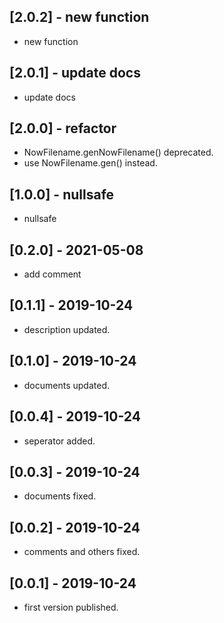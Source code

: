 ## [2.0.2] - new function
* new function
## [2.0.1] - update docs
* update docs
## [2.0.0] - refactor
* NowFilename.genNowFilename() deprecated. 
* use NowFilename.gen() instead.

## [1.0.0] - nullsafe
* nullsafe

## [0.2.0] - 2021-05-08
* add comment
## [0.1.1] - 2019-10-24
* description updated.
## [0.1.0] - 2019-10-24
* documents updated.
## [0.0.4] - 2019-10-24
* seperator added.
## [0.0.3] - 2019-10-24
* documents fixed.
## [0.0.2] - 2019-10-24
* comments and others fixed.
## [0.0.1] - 2019-10-24
* first version published.
